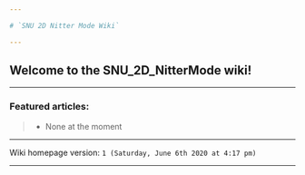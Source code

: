```yaml
---

# `SNU 2D Nitter Mode Wiki`

---
```


## Welcome to the SNU_2D_NitterMode wiki!

---

### Featured articles:

> * None at the moment

---

Wiki homepage version: `1 (Saturday, June 6th 2020 at 4:17 pm)`

---
